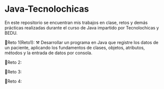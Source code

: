 # Java-Tecnolochicas
En este repositorio se encuentran mis trabajos en clase, retos y demás prácticas realizadas durante el curso de Java impartido por Tecnolochicas y BEDU.

💪Reto 1(Reto1):
⚒️ Desarrollar un programa en Java que registre los datos de un paciente, aplicando los fundamentos de clases, objetos, atributos, métodos y la entrada de datos por consola.

💪Reto 2:


💪Reto 3:


💪Reto 4:
